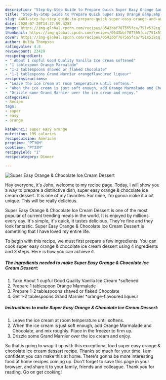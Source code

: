```yaml
---
description: "Step-by-Step Guide to Prepare Quick Super Easy Orange &amp;amp; Chocolate Ice Cream Dessert"
title: "Step-by-Step Guide to Prepare Quick Super Easy Orange &amp;amp; Chocolate Ice Cream Dessert"
slug: 4461-step-by-step-guide-to-prepare-quick-super-easy-orange-and-amp-chocolate-ice-cream-dessert
date: 2020-07-20T14:37:59.428Z
image: https://img-global.cpcdn.com/recipes/0543bbf707565fca/751x532cq70/super-easy-orange-chocolate-ice-cream-dessert-recipe-main-photo.jpg
thumbnail: https://img-global.cpcdn.com/recipes/0543bbf707565fca/751x532cq70/super-easy-orange-chocolate-ice-cream-dessert-recipe-main-photo.jpg
cover: https://img-global.cpcdn.com/recipes/0543bbf707565fca/751x532cq70/super-easy-orange-chocolate-ice-cream-dessert-recipe-main-photo.jpg
author: Hulda Thompson
ratingvalue: 4.8
reviewcount: 23429
recipeingredient:
- " About 1 cupful Good Quality Vanilla Ice Cream softened"
- "1 tablespoon Orange Marmalade"
- "1-2 tablespoons shaved or flaked Chocolate"
- "1-2 tablespoons Grand Marnier orangeflavoured liqueur"
recipeinstructions:
- "Leave the ice cream at room temperature until softens."
- "When the ice cream is just soft enough, add Orange Marmalade and Chocolate, and mix roughly. Place in the freezer to firm up."
- "Drizzle some Grand Marnier over the ice cream and enjoy."
categories:
- Recipe
tags:
- super
- easy
- orange

katakunci: super easy orange 
nutrition: 199 calories
recipecuisine: American
preptime: "PT30M"
cooktime: "PT33M"
recipeyield: "1"
recipecategory: Dinner

---
```



![Super Easy Orange &amp; Chocolate Ice Cream Dessert](https://img-global.cpcdn.com/recipes/0543bbf707565fca/751x532cq70/super-easy-orange-chocolate-ice-cream-dessert-recipe-main-photo.jpg)

Hey everyone, it's John, welcome to my recipe page. Today, I will show you a way to prepare a distinctive dish, super easy orange &amp; chocolate ice cream dessert. It is one of my favorites. For mine, I'm gonna make it a bit unique. This will be really delicious.



Super Easy Orange &amp; Chocolate Ice Cream Dessert is one of the most popular of current trending meals in the world. It is enjoyed by millions every day. It's simple, it's quick, it tastes delicious. They're fine and they look fantastic. Super Easy Orange &amp; Chocolate Ice Cream Dessert is something that I have loved my entire life.


To begin with this recipe, we must first prepare a few ingredients. You can cook super easy orange &amp; chocolate ice cream dessert using 4 ingredients and 3 steps. Here is how you can achieve it.

<!--inarticleads1-->

##### The ingredients needed to make Super Easy Orange &amp; Chocolate Ice Cream Dessert:

1. Take  About 1 cupful Good Quality Vanilla Ice Cream *softened
1. Prepare 1 tablespoon Orange Marmalade
1. Prepare 1-2 tablespoons shaved or flaked Chocolate
1. Get 1-2 tablespoons Grand Marnier *orange-flavoured liqueur




<!--inarticleads2-->

##### Instructions to make Super Easy Orange &amp; Chocolate Ice Cream Dessert:

1. Leave the ice cream at room temperature until softens.
1. When the ice cream is just soft enough, add Orange Marmalade and Chocolate, and mix roughly. Place in the freezer to firm up.
1. Drizzle some Grand Marnier over the ice cream and enjoy.




So that is going to wrap it up with this exceptional food super easy orange &amp; chocolate ice cream dessert recipe. Thanks so much for your time. I am confident you can make this at home. There's gonna be more interesting food at home recipes coming up. Don't forget to save this page in your browser, and share it to your family, friends and colleague. Thank you for reading. Go on get cooking!
